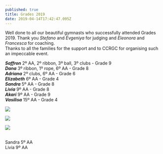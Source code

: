 ```yaml
---
published: true
title: Grades 2019
date: 2019-04-14T17:42:47.095Z
---
```

Well done to all our beautiful gymnasts who successfully attended Grades 2019. Thank you _Stefano_ and _Evgeniya_ for judging and _Eleonora_ and _Francesca_ for coaching.\
Thanks to all the families for the support and to CCRGC for organising such an impeccable event.

_**Saffron**_ 2º AA, 2º ribbon, 3º ball, 3º clubs - Grade 9\
_**Dana**_ 3º ribbon, 1º rope, 6º AA - Grade 8\
_**Adriana**_ 2º clubs, 6º AA - Grade 6\
_**Elizabeth**_ 6º AA - Grade 4\
_**Sandra**_ 5º AA - Grade 8\
_**Livia**_ 9º AA - Grade 8\
_**Akari**_ 9º AA - Grade 9\
_**Vasilisa**_ 15º AA - Grade 4

![](/assets/img-20190415-wa0034.jpg)

![](/assets/img-20190413-wa0050.jpg)

![](/assets/img_20190414_134611.jpg)

\
Sandra 5º AA\
Livia 9º AA
